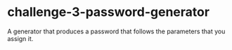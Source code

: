 # challenge-3-password-generator
A generator that produces a password that follows the parameters that you assign it.
